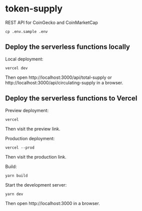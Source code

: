 # token-supply

REST API for CoinGecko and CoinMarketCap

```
cp .env.sample .env
```

## Deploy the serverless functions locally

Local deployment:
```
vercel dev
```

Then open http://localhost:3000/api/total-supply or http://localhost:3000/api/circulating-supply in a browser.

## Deploy the serverless functions to Vercel

Preview deployment:
```
vercel
```

Then visit the preview link.

Production deployment:
```
vercel --prod
```

Then visit the production link.

Build:
```
yarn build
```

Start the development server:
```
yarn dev
```

Then open http://localhost:3000 in a browser.

